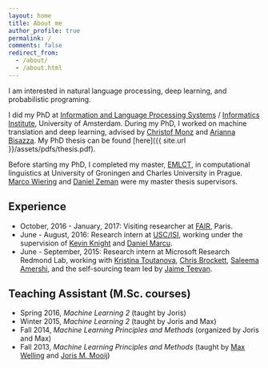 ```yaml
---
layout: home
title: About me
author_profile: true
permalink: /
comments: false
redirect_from:
  - /about/
  - /about.html
---
```


I am interested in natural language processing, deep learning, and probabilistic programing.

I did my PhD at [Information and Language Processing Systems](http://ilps.science.uva.nl/) / [Informatics Institute](http://ivi.uva.nl/), University of Amsterdam. During my PhD, I worked on machine translation and deep learning, advised by [Christof Monz](https://staff.fnwi.uva.nl/c.monz/) and [Arianna Bisazza](http://liacs.leidenuniv.nl/~bisazzaa/). My PhD thesis can be found [here]({{ site.url }}/assets/pdfs/thesis.pdf).

Before starting my PhD, I completed my master, [EMLCT](http://lct-master.org/), in computational linguistics at University of Groningen and Charles University in Prague. [Marco Wiering](http://www.ai.rug.nl/~mwiering/) and [Daniel Zeman](http://ufal.mff.cuni.cz/daniel-zeman) were my master thesis supervisors.

## Experience
* October, 2016 - January, 2017: Visiting researcher at [FAIR](https://research.fb.com/category/facebook-ai-research), Paris.
* June - August, 2016: Research intern at [USC/ISI](http://www.isi.edu/), working under the supervision of [Kevin Knight](https://kevincrawfordknight.github.io) and [Daniel Marcu](http://www.isi.edu/~marcu/).
* June - September, 2015: Research intern at Microsoft Research Redmond Lab, working with [Kristina Toutanova](http://kristinatoutanova.com), [Chris Brockett](https://www.microsoft.com/en-us/research/people/chrisbkt/), [Saleema Amershi](http://research.microsoft.com/en-us/um/people/samershi/), and the self-sourcing team led by [Jaime Teevan](http://teevan.org).

## Teaching Assistant (M.Sc. courses)

* Spring 2016, *Machine Learning 2* (taught by Joris)
* Winter 2015, *Machine Learning 2* (taught by Joris and Max)
* Fall 2014, *Machine Learning Principles and Methods* (organized by Joris and Max)
* Fall 2013, *Machine Learning Principles and Methods* (taught by [Max Welling](https://staff.fnwi.uva.nl/m.welling/) and [Joris M. Mooij](https://staff.fnwi.uva.nl/j.m.mooij/))
